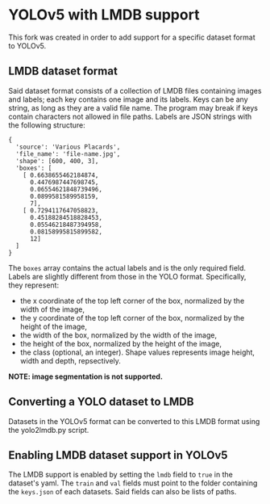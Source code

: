 # YOLOv5 with LMDB support
This fork was created in order to add support for a specific dataset format to YOLOv5.

## LMDB dataset format
Said dataset format consists of a collection of LMDB files containing images and labels; each key contains one image and its labels.
Keys can be any string, as long as they are a valid file name. The program may break if keys contain characters not allowed in file paths.
Labels are JSON strings with the following structure:
```
{
  'source': 'Various Placards',
  'file_name': 'file-name.jpg',
  'shape': [600, 400, 3],
  'boxes': [
    [ 0.6638655462184874,
      0.4476987447698745,
      0.06554621848739496,
      0.0899581589958159,
      7],
    [ 0.7294117647058823,
      0.45188284518828453,
      0.05546218487394958,
      0.08158995815899582,
      12]
  ]
}
```
The ```boxes``` array contains the actual labels and is the only required field.
Labels are slightly different from those in the YOLO format.
Specifically, they represent:
  - the x coordinate of the top left corner of the box, normalized by the width of the image,
  - the y coordinate of the top left corner of the box, normalized by the height of the image,
  - the width of the box, normalized by the width of the image,
  - the height of the box, normalized by the height of the image,
  - the class (optional, an integer).
Shape values represents image height, width and depth, repsectively.

**NOTE: image segmentation is not supported.**

## Converting a YOLO dataset to LMDB
Datasets in the YOLOv5 format can be converted to this LMDB format using the yolo2lmdb.py script.  

## Enabling LMDB dataset support in YOLOv5
The LMDB support is enabled by setting the ```lmdb``` field to ```true``` in the dataset's yaml.
The ```train``` and ```val``` fields must point to the folder containing the ```keys.json``` of each datasets.
Said fields can also be lists of paths.
